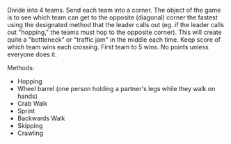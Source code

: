 Divide into 4 teams. Send each team into a corner. The object of the game is to see which team can get to the opposite (diagonal) corner the fastest using the designated method that the leader calls out (eg. if the leader calls out "hopping," the teams must hop to the opposite corner). This will create quite a "bottleneck" or "traffic jam" in the middle each time. Keep score of which team wins each crossing. First team to 5 wins. No points unless everyone does it.

Methods:
- Hopping
- Wheel barrel (one person holding a partner's legs while they walk on hands)
- Crab Walk
- Sprint
- Backwards Walk
- Skipping
- Crawling